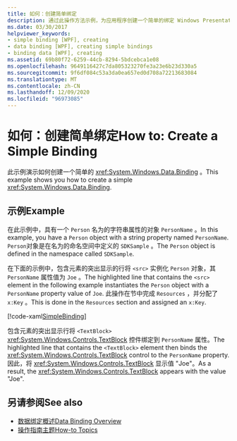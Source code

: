 ```yaml
---
title: 如何：创建简单绑定
description: 通过此操作方法示例，为应用程序创建一个简单的绑定 Windows Presentation Foundation (WPF) 。
ms.date: 03/30/2017
helpviewer_keywords:
- simple binding [WPF], creating
- data binding [WPF], creating simple bindings
- binding data [WPF], creating
ms.assetid: 69b80f72-6259-44cb-8294-5bdcebca1e08
ms.openlocfilehash: 9649116427c7da805323270fe3a23e6b23d330a5
ms.sourcegitcommit: 9f6df084c53a3da0ea657ed0d708a72213683084
ms.translationtype: MT
ms.contentlocale: zh-CN
ms.lasthandoff: 12/09/2020
ms.locfileid: "96973085"
---
```

# <a name="how-to-create-a-simple-binding"></a><span data-ttu-id="ca8c8-103">如何：创建简单绑定</span><span class="sxs-lookup"><span data-stu-id="ca8c8-103">How to: Create a Simple Binding</span></span>
<span data-ttu-id="ca8c8-104">此示例演示如何创建一个简单的 <xref:System.Windows.Data.Binding> 。</span><span class="sxs-lookup"><span data-stu-id="ca8c8-104">This example shows you how to create a simple <xref:System.Windows.Data.Binding>.</span></span>  
  
## <a name="example"></a><span data-ttu-id="ca8c8-105">示例</span><span class="sxs-lookup"><span data-stu-id="ca8c8-105">Example</span></span>  
 <span data-ttu-id="ca8c8-106">在此示例中，具有一个 `Person` 名为的字符串属性的对象 `PersonName` 。</span><span class="sxs-lookup"><span data-stu-id="ca8c8-106">In this example, you have a `Person` object with a string property named `PersonName`.</span></span> <span data-ttu-id="ca8c8-107">`Person`对象是在名为的命名空间中定义的 `SDKSample` 。</span><span class="sxs-lookup"><span data-stu-id="ca8c8-107">The `Person` object is defined in the namespace called `SDKSample`.</span></span>  
  
 <span data-ttu-id="ca8c8-108">在下面的示例中，包含元素的突出显示的行将 `<src>` 实例化 `Person` 对象，其 `PersonName` 属性值为 `Joe` 。</span><span class="sxs-lookup"><span data-stu-id="ca8c8-108">The highlighted line that contains the `<src>` element in the following example instantiates the `Person` object with a `PersonName` property value of `Joe`.</span></span> <span data-ttu-id="ca8c8-109">此操作在节中完成 `Resources` ，并分配了 `x:Key` 。</span><span class="sxs-lookup"><span data-stu-id="ca8c8-109">This is done in the `Resources` section and assigned an `x:Key`.</span></span>  
  
 [!code-xaml[SimpleBinding](~/samples/snippets/csharp/VS_Snippets_Wpf/SimpleBinding/CSharp/Page1.xaml?highlight=9,37)]  
  
 <span data-ttu-id="ca8c8-110">包含元素的突出显示行将 `<TextBlock>` <xref:System.Windows.Controls.TextBlock> 控件绑定到 `PersonName` 属性。</span><span class="sxs-lookup"><span data-stu-id="ca8c8-110">The highlighted line that contains the `<TextBlock>` element then binds the <xref:System.Windows.Controls.TextBlock> control to the `PersonName` property.</span></span> <span data-ttu-id="ca8c8-111">因此，将 <xref:System.Windows.Controls.TextBlock> 显示值 "Joe"。</span><span class="sxs-lookup"><span data-stu-id="ca8c8-111">As a result, the <xref:System.Windows.Controls.TextBlock> appears with the value "Joe".</span></span>  
  
## <a name="see-also"></a><span data-ttu-id="ca8c8-112">另请参阅</span><span class="sxs-lookup"><span data-stu-id="ca8c8-112">See also</span></span>

- [<span data-ttu-id="ca8c8-113">数据绑定概述</span><span class="sxs-lookup"><span data-stu-id="ca8c8-113">Data Binding Overview</span></span>](/dotnet/desktop-wpf/data/data-binding-overview)
- [<span data-ttu-id="ca8c8-114">操作指南主题</span><span class="sxs-lookup"><span data-stu-id="ca8c8-114">How-to Topics</span></span>](data-binding-how-to-topics.md)
